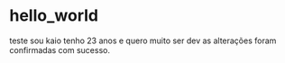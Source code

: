 # hello_world
teste
sou kaio tenho 23 anos e quero muito ser dev 
as alterações foram confirmadas com sucesso. 
